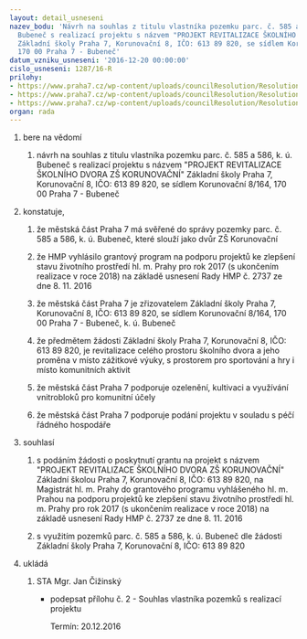 ```yaml
---
layout: detail_usneseni
nazev_bodu: 'Návrh na souhlas z titulu vlastníka pozemku parc. č. 585 a 586, k. ú.
  Bubeneč s realizací projektu s názvem "PROJEKT REVITALIZACE ŠKOLNÍHO DVORA ZŠ KORUNOVAČNÍ"
  Základní školy Praha 7, Korunovační 8, IČO: 613 89 820, se sídlem Korunovační 8/164,
  170 00 Praha 7 - Bubeneč'
datum_vzniku_usneseni: '2016-12-20 00:00:00'
cislo_usneseni: 1287/16-R
prilohy:
- https://www.praha7.cz/wp-content/uploads/councilResolution/Resolutions/28430/export/Duvodovazprava_ZSKorunovacni~149108.docx
- https://www.praha7.cz/wp-content/uploads/councilResolution/Resolutions/28430/export/SouhlasvlastnikapozemkusrealizaciprojektuZSKorunovacni~149107.docx
- https://www.praha7.cz/wp-content/uploads/councilResolution/Resolutions/28430/export/export~297079.pdf
organ: rada
---
```

<ol class="urzList_view" id="urzList">
<li id="" class="urzClass1"><span name="1">bere na vědomí</span>
<ol class="urzOlClass">
<li id="" class="urzClass2" style="TEXT-ALIGN: left"><span><p>návrh na souhlas z titulu vlastníka pozemku parc. č. 585 a 586, k. ú. Bubeneč s realizací projektu s názvem "PROJEKT REVITALIZACE ŠKOLNÍHO DVORA ZŠ KORUNOVAČNÍ" Základní školy Praha 7, Korunovační 8, IČO: 613 89 820, se sídlem Korunovační 8/164, 170 00 Praha 7 - Bubeneč</p></span></li></ol></li>
<li id="" class="urzClass1"><span name="50">konstatuje,</span>
<ol class="urzOlClass">
<li id="" class="urzClass2" style="TEXT-ALIGN: left"><span><p>že městská část Praha 7 má svěřené do správy pozemky parc. č. 585 a 586, k. ú. Bubeneč, které slouží jako dvůr ZŠ Korunovační<br></p></span></li>
<li id="" class="urzClass2" style="TEXT-ALIGN: left"><span><p>že HMP vyhlásilo grantový program na podporu projektů ke zlepšení stavu životního prostředí hl. m. Prahy pro rok 2017 (s ukončením realizace v roce 2018) na základě usnesení Rady HMP č. 2737 ze dne 8. 11. 2016</p></span></li>
<li id="" class="urzClass2" style="TEXT-ALIGN: left"><span><p>že městská část Praha 7 je zřizovatelem Základní školy Praha 7, Korunovační 8,&nbsp;IČO: 613 89 820, se sídlem Korunovační 8/164, 170 00 Praha 7 - Bubeneč, k. ú. Bubeneč<br></p></span></li>
<li id="" class="urzClass2" style="TEXT-ALIGN: left"><span><p>že předmětem žádosti Základní školy Praha 7, Korunovační 8, IČO: 613 89 820, je revitalizace celého prostoru školního dvora a jeho proměna v místo zážitkové výuky, s prostorem pro sportování a hry i místo komunitních aktivit</p></span></li>
<li id="" class="urzClass2" style="TEXT-ALIGN: left"><span><p>že městská část Praha 7 podporuje ozelenění, kultivaci a využívání vnitrobloků pro komunitní účely</p></span></li>
<li id="" class="urzClass2" style="TEXT-ALIGN: left"><span><p>že městská část Praha 7 podporuje podání projektu v souladu s péčí řádného hospodáře</p></span></li></ol></li>
<li id="" class="urzClass1"><span name="26">souhlasí</span>
<ol class="urzOlClass">
<li id="" class="urzClass2" style="TEXT-ALIGN: left"><span><p>s podáním žádosti o poskytnutí grantu na projekt s názvem "PROJEKT REVITALIZACE ŠKOLNÍHO DVORA ZŠ KORUNOVAČNÍ" Základní školou Praha 7, Korunovační 8, IČO: 613 89 820, na Magistrát hl. m. Prahy do grantového programu vyhlášeného hl. m. Prahou na podporu projektů ke zlepšení stavu životního prostředí hl. m. Prahy pro rok 2017 (s ukončením realizace v roce 2018) na základě usnesení Rady HMP č. 2737 ze dne 8. 11. 2016<br></p></span></li>
<li id="" class="urzClass2" style="TEXT-ALIGN: left"><span><p>s využitím pozemků parc. č. 585 a 586, k. ú. Bubeneč dle žádosti Základní školy Praha 7, Korunovační 8, IČO: 613 89 820<br></p></span></li></ol></li><li class="urzClass1" id="urzUkoly"><span name="1">ukládá</span><ol class="urzOlClass"><li class="urzClass2"><span><p>STA Mgr. Jan Čižinský</p></span><ul class="urzUlClass"><li class="urzClass3"><span><p>podepsat přílohu č. 2 - Souhlas vlastníka pozemků s realizací projektu</p></span><span class="urzUkolTermin">  Termín:&nbsp;20.12.2016</span></li></ul></li></ol></li>
</ol>